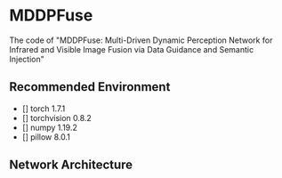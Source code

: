 # MDDPFuse
The code of "MDDPFuse: Multi-Driven Dynamic Perception Network for Infrared and Visible Image Fusion via  Data Guidance and Semantic Injection"

## Recommended Environment
- [] torch 1.7.1
- [] torchvision 0.8.2
- [] numpy 1.19.2
- [] pillow 8.0.1

## Network Architecture
